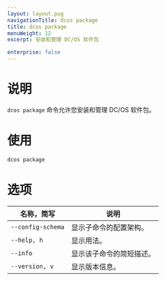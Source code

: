```yaml
---
layout: layout.pug
navigationTitle: dcos package
title: dcos package
menuWeight: 12
excerpt: 安装和管理 DC/OS 软件包

enterprise: false
---
```



# 说明
`dcos package` 命令允许您安装和管理 DC/OS 软件包。

# 使用

```bash
dcos package
```

# 选项

| 名称，简写 | 说明 |
|---------|-------------|
| `--config-schema` | 显示子命令的配置架构。|
| `--help, h` | 显示用法。 |
| `--info` | 显示该子命令的简短描述。|
| `--version, v` | 显示版本信息。|

